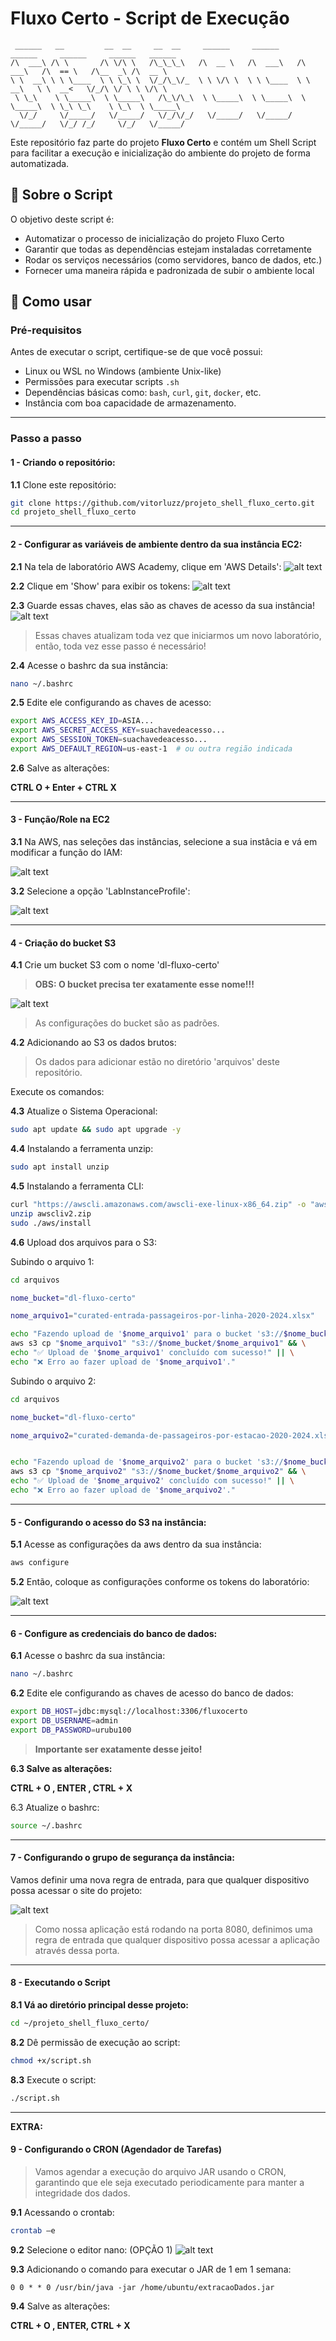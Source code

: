 # Fluxo Certo - Script de Execução

```                                                                                
 ______   __         __  __     __  __     ______     ______     ______     ______     ______   ______    
/\  ___\ /\ \       /\ \/\ \   /\_\_\_\   /\  __ \   /\  ___\   /\  ___\   /\  == \   /\__  _\ /\  __ \   
\ \  __\ \ \ \____  \ \ \_\ \  \/_/\_\/_  \ \ \/\ \  \ \ \____  \ \  __\   \ \  __<   \/_/\ \/ \ \ \/\ \  
 \ \_\    \ \_____\  \ \_____\   /\_\/\_\  \ \_____\  \ \_____\  \ \_____\  \ \_\ \_\    \ \_\  \ \_____\ 
  \/_/     \/_____/   \/_____/   \/_/\/_/   \/_____/   \/_____/   \/_____/   \/_/ /_/     \/_/   \/_____/ 

```

Este repositório faz parte do projeto **Fluxo Certo** e contém um Shell Script para facilitar a execução e inicialização do ambiente do projeto de forma automatizada.

## 📜 Sobre o Script

O objetivo deste script é:

- Automatizar o processo de inicialização do projeto Fluxo Certo
- Garantir que todas as dependências estejam instaladas corretamente
- Rodar os serviços necessários (como servidores, banco de dados, etc.)
- Fornecer uma maneira rápida e padronizada de subir o ambiente local

## 🚀 Como usar

### Pré-requisitos

Antes de executar o script, certifique-se de que você possui:

- Linux ou WSL no Windows (ambiente Unix-like)
- Permissões para executar scripts `.sh`
- Dependências básicas como: `bash`, `curl`, `git`, `docker`, etc.
- Instância com boa capacidade de armazenamento.

---

### Passo a passo

#### 1 - Criando o repositório:

**1.1** Clone este repositório:
   ```bash
   git clone https://github.com/vitorluzz/projeto_shell_fluxo_certo.git
   cd projeto_shell_fluxo_certo
   ```
   
---

#### 2 - Configurar as variáveis de ambiente dentro da sua instância EC2:

**2.1** Na tela de laboratório AWS Academy, clique em 'AWS Details':
![alt text](./assets/step2-1.png)

**2.2** Clique em 'Show' para exibir os tokens:
![alt text](./assets/steptwo.png)

**2.3** Guarde essas chaves, elas são as chaves de acesso da sua instância!
![alt text](./assets/step2-3.png)

> Essas chaves atualizam toda vez que iniciarmos um novo laboratório, então, toda vez esse passo é necessário!

**2.4** Acesse o bashrc da sua instância:
```bash
nano ~/.bashrc
```

**2.5** Edite ele configurando as chaves de acesso:
```bash
export AWS_ACCESS_KEY_ID=ASIA...
export AWS_SECRET_ACCESS_KEY=suachavedeacesso...
export AWS_SESSION_TOKEN=suachavedeacesso...  
export AWS_DEFAULT_REGION=us-east-1  # ou outra região indicada                                       
```

**2.6** Salve as alterações:

**CTRL O + Enter + CTRL X**

---
#### 3 - Função/Role na EC2

**3.1** Na AWS, nas seleções das instâncias, selecione a sua instâcia e vá em modificar a função do IAM:

![alt text](./assets/step1.png)

**3.2** Selecione a opção 'LabInstanceProfile':

![alt text](./assets/step2.png)

---

#### 4 - Criação do bucket S3

**4.1** Crie um bucket S3 com o nome 'dl-fluxo-certo'
> **OBS: O bucket precisa ter exatamente esse nome!!!**

![alt text](./assets/step.png)

> As configurações do bucket são as padrões.

**4.2** Adicionando ao S3 os dados brutos:
> Os dados para adicionar estão no diretório 'arquivos' deste repositório.

Execute os comandos:

**4.3** Atualize o Sistema Operacional:
```bash
sudo apt update && sudo apt upgrade -y
```

**4.4** Instalando a ferramenta unzip:
```bash
sudo apt install unzip

```

**4.5** Instalando a ferramenta CLI:
```bash
curl "https://awscli.amazonaws.com/awscli-exe-linux-x86_64.zip" -o "awscliv2.zip"
unzip awscliv2.zip
sudo ./aws/install
```

**4.6** Upload dos arquivos para o S3:

Subindo o arquivo 1:
```bash
cd arquivos

nome_bucket="dl-fluxo-certo"

nome_arquivo1="curated-entrada-passageiros-por-linha-2020-2024.xlsx"

echo "Fazendo upload de '$nome_arquivo1' para o bucket 's3://$nome_bucket/' ..."
aws s3 cp "$nome_arquivo1" "s3://$nome_bucket/$nome_arquivo1" && \
echo "✅ Upload de '$nome_arquivo1' concluído com sucesso!" || \
echo "❌ Erro ao fazer upload de '$nome_arquivo1'."
```

Subindo o arquivo 2:
```bash
cd arquivos

nome_bucket="dl-fluxo-certo"

nome_arquivo2="curated-demanda-de-passageiros-por-estacao-2020-2024.xlsx"


echo "Fazendo upload de '$nome_arquivo2' para o bucket 's3://$nome_bucket/' ..."
aws s3 cp "$nome_arquivo2" "s3://$nome_bucket/$nome_arquivo2" && \
echo "✅ Upload de '$nome_arquivo2' concluído com sucesso!" || \
echo "❌ Erro ao fazer upload de '$nome_arquivo2'."
```
---



#### 5 - Configurando o acesso do S3 na instância:

**5.1** Acesse as configurações da aws dentro da sua instância:

```bash
aws configure
```

**5.2** Então, coloque as configurações conforme os tokens do laboratório:

![alt text](./assets/step2-3.png)


---

#### 6 - Configure as credenciais do banco de dados:

**6.1** Acesse o bashrc da sua instância:
```bash
nano ~/.bashrc
```

**6.2** Edite ele configurando as chaves de acesso do banco de dados:
```bash
export DB_HOST=jdbc:mysql://localhost:3306/fluxocerto
export DB_USERNAME=admin
export DB_PASSWORD=urubu100
```
> **Importante ser exatamente desse jeito!**

**6.3 Salve as alterações:**

**CTRL + O , ENTER , CTRL + X**

6.3 Atualize o bashrc:
```bash
source ~/.bashrc
```


---

#### 7 - Configurando o grupo de segurança da instância:

Vamos definir uma nova regra de entrada, para que qualquer dispositivo possa acessar o site do projeto:

![alt text](./assets/gruposeguranca.png)

> Como nossa aplicação está rodando na porta 8080, definimos uma regra de entrada que qualquer dispositivo possa acessar a aplicação através dessa porta.
---

#### 8 - Executando o Script

**8.1 Vá ao diretório principal desse projeto:**
```bash
cd ~/projeto_shell_fluxo_certo/
```

**8.2** Dê permissão de execução ao script:
```bash
chmod +x/script.sh
```

**8.3** Execute o script:
```bash
./script.sh
```
---

**EXTRA:**
#### 9 - Configurando o CRON (Agendador de Tarefas)

>Vamos agendar a execução do arquivo JAR usando o CRON, garantindo que ele seja executado periodicamente para manter a integridade dos dados.

**9.1** Acessando o crontab:
```bash
crontab –e
```

**9.2** Selecione o editor nano: (OPÇÃO 1)
![alt text](./assets/image.png)


**9.3** Adicionando o comando para executar o JAR de 1 em 1 semana:
```
0 0 * * 0 /usr/bin/java -jar /home/ubuntu/extracaoDados.jar
```

**9.4** Salve as alterações:

**CTRL + O , ENTER, CTRL + X**





